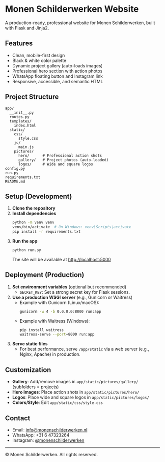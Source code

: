 # Monen Schilderwerken Website

A production-ready, professional website for Monen Schilderwerken, built with Flask and Jinja2.

## Features
- Clean, mobile-first design
- Black & white color palette
- Dynamic project gallery (auto-loads images)
- Professional hero section with action photos
- WhatsApp floating button and Instagram link
- Responsive, accessible, and semantic HTML

## Project Structure
```
app/
  __init__.py
  routes.py
  templates/
    index.html
  static/
    css/
      style.css
    js/
      main.js
    pictures/
      hero/      # Professional action shots
      gallery/   # Project photos (auto-loaded)
      logos/     # Wide and square logos
config.py
run.py
requirements.txt
README.md
```

## Setup (Development)
1. **Clone the repository**
2. **Install dependencies**
   ```bash
   python -m venv venv
   venv/bin/activate  # On Windows: venv\Scripts\activate
   pip install -r requirements.txt
   ```
3. **Run the app**
   ```bash
   python run.py
   ```
   The site will be available at [http://localhost:5000](http://localhost:5000)

## Deployment (Production)
1. **Set environment variables** (optional but recommended)
   - `SECRET_KEY`: Set a strong secret key for Flask sessions.
2. **Use a production WSGI server** (e.g., Gunicorn or Waitress)
   - Example with Gunicorn (Linux/macOS):
     ```bash
     gunicorn -w 4 -b 0.0.0.0:8000 run:app
     ```
   - Example with Waitress (Windows):
     ```bash
     pip install waitress
     waitress-serve --port=8000 run:app
     ```
3. **Serve static files**
   - For best performance, serve `/app/static` via a web server (e.g., Nginx, Apache) in production.

## Customization
- **Gallery**: Add/remove images in `app/static/pictures/gallery/` (subfolders = projects)
- **Hero images**: Place action shots in `app/static/pictures/hero/`
- **Logos**: Place wide and square logos in `app/static/pictures/logos/`
- **Colors/Style**: Edit `app/static/css/style.css`

## Contact
- Email: info@monenschilderwerken.nl
- WhatsApp: +31 6 47323264
- Instagram: [@monenschilderwerken](https://www.instagram.com/monenschilderwerken)

---
© Monen Schilderwerken. All rights reserved. 